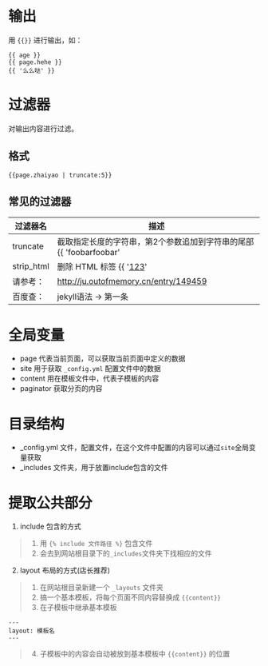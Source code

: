 # 输出
用 `{{}}` 进行输出，如：
```
{{ age }}
{{ page.hehe }}
{{ '么么哒' }}
```

# 过滤器
对输出内容进行过滤。
## 格式
```
{{page.zhaiyao | truncate:5}}
```

## 常见的过滤器
过滤器名 | 描述
--- | ---
truncate |  截取指定长度的字符串，第2个参数追加到字符串的尾部  {{ 'foobarfoobar' | truncate: 5, '.' }} # => 'foob.'
strip_html |  删除 HTML 标签  {{ '<a href="">123</a>' | strip_html }} => 123
请参考： | http://ju.outofmemory.cn/entry/149459
百度查： | jekyll语法 -> 第一条

# 全局变量
- page 代表当前页面，可以获取当前页面中定义的数据
- site 用于获取 `_config.yml` 配置文件中的数据
- content 用在模板文件中，代表子模板的内容
- paginator 获取分页的内容


# 目录结构
- _config.yml 文件，配置文件，在这个文件中配置的内容可以通过`site`全局变量获取
- _includes 文件夹，用于放置include包含的文件



# 提取公共部分
1. include 包含的方式
> 1. 用 `{% include 文件路径 %}` 包含文件
> 2. 会去到网站根目录下的`_includes`文件夹下找相应的文件

2. layout 布局的方式(店长推荐)
> 1. 在网站根目录新建一个 `_layouts` 文件夹
> 2. 搞一个基本模板，将每个页面不同内容替换成 `{{content}}`
> 3. 在子模板中继承基本模板 
```
---
layout: 模板名
---
```
> 4. 子模板中的内容会自动被放到基本模板中 `{{content}}` 的位置